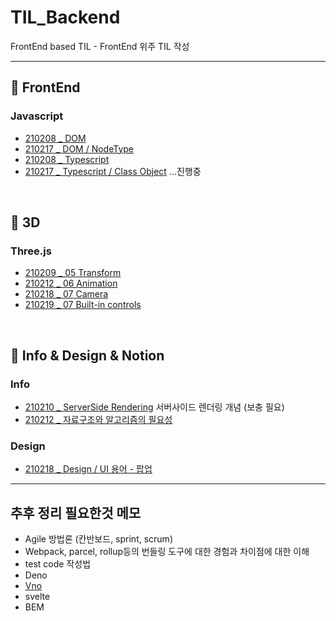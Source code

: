 # TIL_Backend
FrontEnd based TIL - FrontEnd 위주 TIL 작성

------------------

## 🥨 FrontEnd
### Javascript
* [210208 _ DOM](https://github.com/dmsdl950823/TIL/blob/master/Javascript/DOM/210208_DOM.md)
* [210217 _ DOM / NodeType](https://github.com/dmsdl950823/TIL/blob/master/Javascript/DOM/210217_Node%20Type.md)
* [210208 _ Typescript](https://github.com/dmsdl950823/TIL/blob/master/Typescript/Typescript_Handbook_sum.md)  
* [210217 _ Typescript / Class Object](https://github.com/dmsdl950823/TIL/blob/master/Typescript/210217_Class%20Object.md) ...진행중


<br>

## 🥨 3D
### Three.js
* [210209 _ 05 Transform](https://github.com/dmsdl950823/TIL/blob/master/3D/threejs/210209_05%20Transform.md)
* [210212 _ 06 Animation](https://github.com/dmsdl950823/TIL/blob/master/3D/threejs/210212_06%20animation.md)
* [210218 _ 07 Camera](https://github.com/dmsdl950823/TIL_FrontEnd/blob/master/3D/threejs/210218_07%20Camera.md)
* [210219 _ 07 Built-in controls](https://github.com/dmsdl950823/TIL_FrontEnd/blob/master/3D/threejs/210219_07%20Built-in%20controls.md)



<br>

## 🥨 Info & Design & Notion
### Info
* [210210 _ ServerSide Rendering](https://github.com/dmsdl950823/TIL/blob/master/Notion/ServerSide%20Rendering.md) 서버사이드 렌더링 개념 (보충  필요)
* [210212 _ 자료구조와 알고리즘의 필요성](https://github.com/dmsdl950823/TIL_FrontEnd/blob/master/Notion/210212_%EC%9E%90%EB%A3%8C%EA%B5%AC%EC%A1%B0%EC%99%80%20%EC%95%8C%EA%B3%A0%EB%A6%AC%EC%A6%98%EC%9D%98%20%ED%95%84%EC%9A%94%EC%84%B1.md)

### Design
* [210218 _ Design / UI 용어 - 팝업](https://github.com/dmsdl950823/TIL_FrontEnd/blob/master/Notion/Design/210218_UI%20%EC%9A%A9%EC%96%B4%20-%20%ED%8C%9D%EC%97%85.md)

---------------------------

## 추후 정리 필요한것 메모
* Agile 방법론 (칸반보드, sprint, scrum)
* Webpack, parcel, rollup등의 번들링 도구에 대한 경험과 차이점에 대한 이해
* test code 작성법
* Deno
* [Vno](https://deno.land/x/vno@v1.0.5)
* svelte
* BEM

